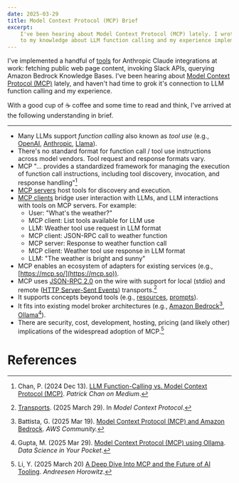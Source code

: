 ```yaml
---
date: 2025-03-29
title: Model Context Protocol (MCP) Brief
excerpt:
    I've been hearing about Model Context Protocol (MCP) lately. I wrote this brief to connect MCP
    to my knowledge about LLM function calling and my experience implementing tools for Anthropic Claude integrations at work.
---
```


I've implemented a handful of
[tools](https://docs.anthropic.com/en/docs/build-with-claude/tool-use/overview) for Anthropic Claude
integrations at work: fetching public web page content, invoking Slack APIs, querying Amazon Bedrock
Knowledge Bases. I've been hearing about [Model Context Protocol
(MCP)](https://modelcontextprotocol.io) lately, and haven't had time to grok it's connection to LLM
function calling and my experience.

With a good cup of ☕️ coffee and some time to read and think, I've arrived at the following
understanding in brief.

---

-   Many LLMs support _function calling_ also known as _tool use_ (e.g., [OpenAI](https://platform.openai.com/docs/guides/function-calling), [Anthropic](https://docs.anthropic.com/en/docs/build-with-claude/tool-use/overview), [Llama](https://www.llama.com/docs/model-cards-and-prompt-formats/llama3_2/#code-interpreter)).
-   There's no standard format for function call / tool use instructions across model vendors. Tool
    request and response formats vary.
-   MCP "... provides a standardized framework for managing the execution of function call instructions,
    including tool discovery, invocation, and response handling"[^chan2024dec]
-   [MCP servers](https://modelcontextprotocol.io/examples) host tools for discovery and execution.
-   [MCP clients](https://modelcontextprotocol.io/clients) bridge user interaction with LLMs, and
    LLM interactions with tools on MCP servers. For example:
    -   User: "What's the weather?"
    -   MCP client: List tools available for LLM use
    -   LLM: Weather tool use request in LLM format
    -   MCP client: JSON-RPC call to weather function
    -   MCP server: Response to weather function call
    -   MCP client: Weather tool use response in LLM format
    -   LLM: "The weather is bright and sunny"
-   MCP enables an ecosystem of adapters for existing services (e.g., [https://mcp.so/](https://mcp.so)).
-   MCP uses [JSON-RPC 2.0](https://www.jsonrpc.org/specification) on the wire with support for local (stdio) and remote ([HTTP Server-Sent Events](https://en.wikipedia.org/wiki/Server-sent_events)) transports.[^mcp2025]
-   It supports concepts beyond tools (e.g., [resources](https://modelcontextprotocol.io/docs/concepts/resources), [prompts](https://modelcontextprotocol.io/docs/concepts/prompts)).
-   It fits into existing model broker architectures (e.g., [Amazon Bedrock](https://docs.aws.amazon.com/bedrock/latest/userguide/)[^battista2025mar], [Ollama](https://ollama.com/)[^gupta2025mar]).
-   There are security, cost, development, hosting, pricing (and likely other) implications of the
    widespread adoption of MCP.[^li2025mar]

# References

[^chan2024dec]: Chan, P. (2024 Dec 13). [LLM Function-Calling vs. Model Context Protocol (MCP)](https://medium.com/@patc888/function-calling-vs-mcp-model-context-protocol-fc01e9c41eb4). _Patrick Chan on Medium_.
[^mcp2025]: [Transports](https://modelcontextprotocol.io/docs/concepts/transports). (2025 March 29). In _Model Context Protocol_.
[^battista2025mar]: Battista, G. (2025 Mar 19). [Model Context Protocol (MCP) and Amazon Bedrock](https://community.aws/content/2uFvyCPQt7KcMxD9ldsJyjZM1Wp/model-context-protocol-mcp-and-amazon-bedrock). _AWS Community._
[^gupta2025mar]: Gupta, M. (2025 Mar 29). [Model Context Protocol (MCP) using Ollama](https://medium.com/data-science-in-your-pocket/model-context-protocol-mcp-using-ollama-e719b2d9fd7a). _Data Science in Your Pocket_.
[^li2025mar]: Li, Y. (2025 March 20) [A Deep Dive Into MCP and the Future of AI Tooling](https://a16z.com/a-deep-dive-into-mcp-and-the-future-of-ai-tooling/). _Andreesen Horowitz_.
